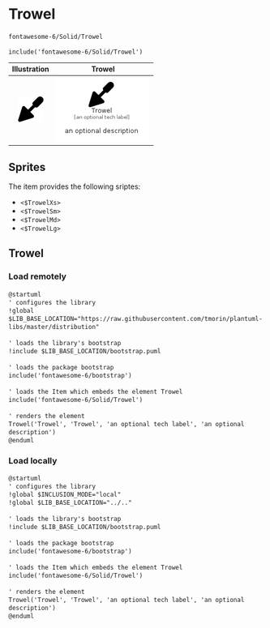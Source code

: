 # Trowel


```text
fontawesome-6/Solid/Trowel
```

```text
include('fontawesome-6/Solid/Trowel')
```



| Illustration | Trowel |
| :---: | :---: |
| ![illustration for Illustration](../../fontawesome-6/Solid/Trowel.png) | ![illustration for Trowel](../../fontawesome-6/Solid/Trowel.Local.png) |



## Sprites
The item provides the following sriptes:

- `<$TrowelXs>`
- `<$TrowelSm>`
- `<$TrowelMd>`
- `<$TrowelLg>`





## Trowel

### Load remotely
```plantuml
@startuml
' configures the library
!global $LIB_BASE_LOCATION="https://raw.githubusercontent.com/tmorin/plantuml-libs/master/distribution"

' loads the library's bootstrap
!include $LIB_BASE_LOCATION/bootstrap.puml

' loads the package bootstrap
include('fontawesome-6/bootstrap')

' loads the Item which embeds the element Trowel
include('fontawesome-6/Solid/Trowel')

' renders the element
Trowel('Trowel', 'Trowel', 'an optional tech label', 'an optional description')
@enduml
```

### Load locally
```plantuml
@startuml
' configures the library
!global $INCLUSION_MODE="local"
!global $LIB_BASE_LOCATION="../.."

' loads the library's bootstrap
!include $LIB_BASE_LOCATION/bootstrap.puml

' loads the package bootstrap
include('fontawesome-6/bootstrap')

' loads the Item which embeds the element Trowel
include('fontawesome-6/Solid/Trowel')

' renders the element
Trowel('Trowel', 'Trowel', 'an optional tech label', 'an optional description')
@enduml
```

